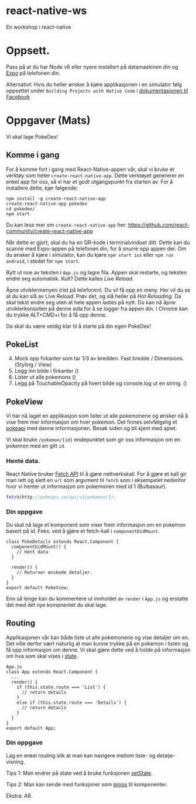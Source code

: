 # react-native-ws
En workshop i react-native

# Oppsett.
Pass på at du har Node v6 eller nyere installert på datamaskinen din og [Expo](https://expo.io) på telefonen din.

Alternativt: Hvis du heller ønsker å kjøre applikasjonen i en simulator følg oppsettet under `Building Projects with Native Code` i [dokumentasjonen til Facebook](https://facebook.github.io/react-native/docs/getting-started.html)

# Oppgaver (Mats)

Vi skal lage PokeDex!

## Komme i gang

For å komme fort i gang med React-Native-appen vår, skal vi bruke et verktøy som heter `create-react-native-app`.
Dette verktøyet genererer en enkel app for oss, så vi har et godt utgangspunkt fra starten av. For å installere dette, kjør følgende:

```
npm install -g create-react-native-app
create-react-native-app pokedex
cd pokedex/
npm start
```

Du kan lese mer om `create-react-native-app` her: https://github.com/react-community/create-react-native-app

Når dette er gjort, skal du ha en QR-kode i terminalvinduet ditt. Dette kan du scanne med Expo-appen på telefonen din, for å snurre opp appen der.
Om du ønsker å kjøre i simulator, kan du kjøre `npm start ios` eller `npm run android`, i stedet for `npm start`.

Bytt ut noe av teksten i `App.js` og lagre fila. Appen skal restarte, og teksten endre seg automatisk. Kult? Dette kalles _Live Reload_.

Åpne utviklermenyen (rist på telefonen). Du vil få opp en meny. Her vil du se at du kan slå av Live Reload. Prøv det, og slå heller på _Hot Reloading_. Da skal tekst endre seg uten at hele appen lastes på nytt. Du kan nå åpne utviklerkonsollen på denne sida for å se logger fra appen din. I Chrome kan du trykke ALT+CMD+i for å få opp denne.

Da skal du være veldig klar til å starte på din egen PokéDex!

## PokeList

4. Mock opp firkanter som tar 1/3 av bredden. Fast bredde / Dimensions. (Styling / View)
5. Legg inn bilde i firkanter (<Image/>)
6. Lister ut alle pokemons (<FlatList/>)
7. Legg på TouchableOpacity på hvert bilde og console.log ut en string. (<TouchableOpacity />)

## PokeView

Vi har nå laget en applikasjon som lister ut alle pokemonene og ønsker nå å vise frem mer informasjon om hver pokemon.
Det finnes selvfølgelig et [pokeapi](https://pokeapi.co/) med denne informasjonen. Besøk siden og bli kjent med apiet. 

Vi skal bruke `/pokemon/{id}` endepunktet som gir oss informasjon om en pokemon med en gitt `id`.

### Hente data.
React Native bruker [Fetch API](https://developer.mozilla.org/en-US/docs/Web/API/Fetch_API) til å gjøre nettverkskall. 
For å gjøre et kall gir man rett og slett en `url` som argument til `fetch` som i eksempelet nedenfor hvor vi henter ut
informasjon om pokemonen med id 1 (Bulbasaur).

```javascript
fetch(http://pokeapi.co/api/v2/pokemon/1);
``` 

### Din oppgave

Du skal nå lage et komponent som viser frem informasjon om en pokemon basert på id. Feks. ved å gjøre et fetch-kall i
`componentDidMount`. 

```
class PokeDetails extends React.Component {
  componentDidMount() {
    // Hent data 
  }

  render() {
    // Returner ønskede detaljer.
  }
}
export default PokeView;

``` 

Enn så lenge kan du kommentere ut innholdet av `render` i `Àpp.js` og erstatte det med det nye kompnentet du skal lage. 

## Routing

Applikasjonen vår kan både liste ut alle pokemonene og vise detaljer om en. Det ville derfor vært naturlig at man 
kunne trykke på en pokemon i listen og få opp informasjon om denne. Vi skal gjøre dette ved å holde på informasjon om
hva som skal vises i [state](https://facebook.github.io/react-native/docs/state.html).

```
App.js
class App extends React.Component {
  ...
  render() {
    if (this.state.route === 'List') {
      // return details
    }
    else if (this.state.route === 'Details') {
      // return details
    }
  }
}
export default App;

``` 

### Din oppgave

Lag en enkel routing slik at man kan navigere mellom liste- og detalje-visning. 


Tips 1: Man endrer på state ved å bruke funksjonen [setState](https://facebook.github.io/react-native/docs/state.html).

Tips 2: Man kan sende med funksjoner som [props](https://facebook.github.io/react-native/docs/props.html) til komponenter. 


Ekstra: AR.


